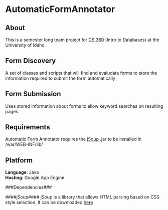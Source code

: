 AutomaticFormAnnotator
======================

About
-----
This is a semester long team project for [CS 360](http://wiki.cs.uidaho.edu/index.php/CS_360) (Intro to Databases) at the University of Idaho

Form Discovery
---
A set of classes and scripts that will find and evaludate forms to store the information required to submit the form automatically

Form Submission
----
Uses stored information about forms to allow keyword searches on resulting pages

Requirements
----
Automatic Form Annotator requires the [jSoup](http://jsoup.org/) .jar to be installed in /war/WEB-INF/lib/

Platform
-----

<b>Language</b>: Java<br />
<b>Hosting</b>: Google App Engine

###Dependencies###

####jSoup####
jSoup is a library that allows HTML parsing based on CSS style selection. It can be downloaded [here](http://jsoup.org/)